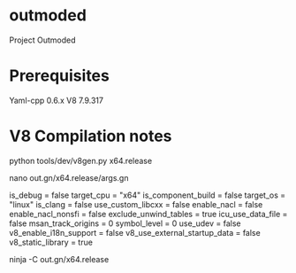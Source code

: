 # outmoded
Project Outmoded

# Prerequisites 
Yaml-cpp 0.6.x
V8 7.9.317


# V8 Compilation notes

python tools/dev/v8gen.py x64.release

nano out.gn/x64.release/args.gn

is_debug = false
target_cpu = "x64"
is_component_build = false
target_os = "linux"
is_clang = false
use_custom_libcxx = false
enable_nacl = false
enable_nacl_nonsfi = false
exclude_unwind_tables = true
icu_use_data_file = false
msan_track_origins = 0
symbol_level = 0
use_udev = false
v8_enable_i18n_support = false
v8_use_external_startup_data = false
v8_static_library = true

ninja -C out.gn/x64.release